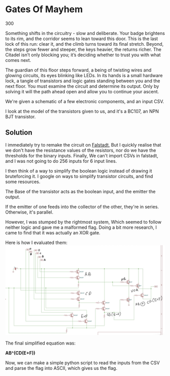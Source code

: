 # Gates Of Mayhem

300

Something shifts in the circuitry - slow and deliberate. Your badge brightens to its rim, and the corridor seems to lean toward this door. This is the last lock of this run: clear it, and the climb turns toward its final stretch. Beyond, the steps grow fewer and steeper, the keys heavier, the returns richer. The Citadel isn’t only blocking you; it’s deciding whether to trust you with what comes next.

The guardian of this floor steps forward, a being of twisting wires and glowing circuits, its eyes blinking like LEDs. In its hands is a small hardware lock, a tangle of transistors and logic gates standing between you and the next floor. You must examine the circuit and determine its output. Only by solving it will the path ahead open and allow you to continue your ascent.

We're given a schematic of a few electronic components, and an input CSV.

I look at the model of the transistors given to us, and it's a BC107, an NPN BJT transistor.

## Solution

I immediately try to remake the circuit on [Falstadt](https://tinyurl.com/2347zr8k), But I quickly realise that we don't have the resistance values of the resistors, nor do we have the thresholds for the binary inputs. Finally, We can't import CSVs in falstadt, and I was not going to do 256 inputs for 6 input lines.

I then think of a way to simplify the boolean logic instead of drawing it bruteforcing it. I google on ways to simplify transistor circuits, and find some resources.

The Base of the transistor acts as the boolean input, and the emitter the output.

If the emitter of one feeds into the collector of the other, they're in series. Otherwise, it's parallel.

However, I was stumped by the rightmost system, Which seemed to follow neither logic and gave me a malformed flag. Doing a bit more research, I came to find that it was actually an XOR gate.

Here is how I evaluated them: ![Evaluated](IMG_0021.jpg)

The final simplified equation was:

**AB^(CD(E+F))**

Now, we can make a simple python script to read the inputs from the CSV and parse the flag into ASCII, which gives us the flag.